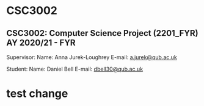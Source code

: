 # CSC3002

CSC3002: Computer Science Project (2201_FYR)
AY 2020/21 - FYR
------------------------------------------------------------
Supervisor:
Name: Anna Jurek-Loughrey
E-mail: a.jurek@qub.ac.uk

Student:
Name: Daniel Bell
E-mail: dbell30@qub.ac.uk

# test change